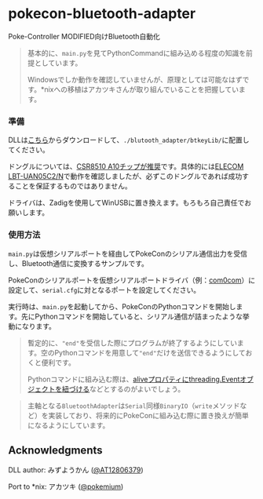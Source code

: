 # pokecon-bluetooth-adapter

Poke-Controller MODIFIED向けBluetooth自動化

> 基本的に、`main.py`を見てPythonCommandに組み込める程度の知識を前提としています。
>
> Windowsでしか動作を確認していませんが、原理としては可能なはずです。*nixへの移植はアカツキさんが取り組んでいることを把握しています。

### 準備

DLLは[こちら](https://note.com/gamewagashi/n/n4a76066320e9)からダウンロードして、`./blutooth_adapter/btkeyLib/`に配置してください。

ドングルについては、[CSR8510 A10チップが推奨](https://twitter.com/AT12806379/status/1597938264069263360)です。具体的には[ELECOM LBT-UAN05C2/N](https://www.elecom.co.jp/products/LBT-UAN05C2N.html)で動作を確認しましたが、必ずこのドングルであれば成功することを保証するものではありません。

ドライバは、Zadigを使用してWinUSBに置き換えます。もろもろ自己責任でお願いします。

### 使用方法

`main.py`は仮想シリアルポートを経由してPokeConのシリアル通信出力を受信し、Bluetooth通信に変換するサンプルです。

PokeConのシリアルポートを仮想シリアルポートドライバ（例：[com0com](https://qiita.com/yaju/items/e5818c99857883a59033)）に設定して、`serial.cfg`に対となるポートを設定してください。

実行時は、`main.py`を起動してから、PokeConのPythonコマンドを開始します。先にPythonコマンドを開始していると、シリアル通信が詰まったような挙動になります。

> 暫定的に、`"end"`を受信した際にプログラムが終了するようにしています。空のPythonコマンドを用意して`"end"`だけを送信できるようにしておくと便利です。
> 
> Pythonコマンドに組み込む際は、[aliveプロパティにthreading.Eventオブジェクトを紐づける](https://github.com/mukai1011/pokecon-extensions)などとするのがよいでしょう。

> 主軸となる`BluetoothAdapter`は`Serial`同様`BinaryIO`（`write`メソッドなど）を実装しており、将来的にPokeConに組み込む際に置き換えが簡単になるようにしています。

## Acknowledgments

DLL author: みずようかん ([@AT12806379](https://twitter.com/AT12806379))

Port to *nix: アカツキ ([@pokemium](https://twitter.com/pokemium))
